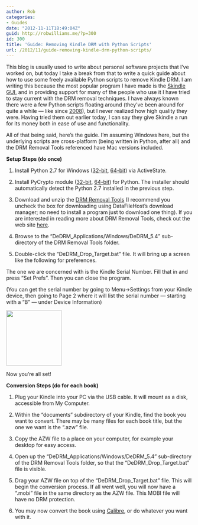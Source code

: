 ```yaml
---
author: Rob
categories:
- Guides
date: "2012-11-11T18:49:04Z"
guid: http://robwilliams.me/?p=300
id: 300
title: 'Guide: Removing Kindle DRM with Python Scripts'
url: /2012/11/guide-removing-kindle-drm-python-scripts/
---
```

This blog is usually used to write about personal software projects that I&#8217;ve worked on, but today I take a break from that to write a quick guide about how to use some freely available Python scripts to remove Kindle DRM. I am writing this because the most popular program I have made is the [Skindle GUI](http://robwilliams.me/2010/07/skindle-gui/ "Skindle GUI"), and in providing support for many of the people who use it I have tried to stay current with the DRM removal techniques. I have always known there were a few Python scripts floating around (they&#8217;ve been around for quite a while &#8212; like since <a title="DarkReverser's Blog" href="http://darkreverser.wordpress.com/2008/02/13/new-blog/" target="_blank">2008</a>), but I never realized how high quality they were. Having tried them out earlier today, I can say they give Skindle a run for its money both in ease of use and functionality.

All of that being said, here&#8217;s the guide. I&#8217;m assuming Windows here, but the underlying scripts are cross-platform (being written in Python, after all) and the DRM Removal Tools referenced have Mac versions included.

**Setup Steps (do once)**

1) Install Python 2.7 for Windows (<a title="ActiveState Python 2.7 Windows Installer 32-bit" href="http://www.activestate.com/activepython/downloads/thank-you?dl=http://downloads.activestate.com/ActivePython/releases/2.7.2.5/ActivePython-2.7.2.5-win32-x86.msi" target="_blank">32-bit</a>, <a title="ActiveState Python 2.7 Windows Installer 64-bit" href="http://www.activestate.com/activepython/downloads/thank-you?dl=http://downloads.activestate.com/ActivePython/releases/2.7.2.5/ActivePython-2.7.2.5-win64-x64.msi" target="_blank">64-bit</a>) via ActiveState.

2) Install PyCrypto module (<a title="PyCrypto Module 32-bit on Voidspace" href="http://www.voidspace.org.uk/downloads/pycrypto26/pycrypto-2.6.win32-py2.7.exe" target="_blank">32-bit</a>, <a title="PyCrypto Module 64-bit on Voidspace" href="http://www.voidspace.org.uk/downloads/pycrypto26/pycrypto-2.6.win-amd64-py2.7.exe" target="_blank">64-bit</a>) for Python. The installer should automatically detect the Python 2.7 installed in the previous step.

3) Download and unzip the <a title="DRM Removal Tools: Direct Download Link" href="http://www.datafilehost.com/download-a9204932.html" target="_blank">DRM Removal Tools</a> (I recommend you uncheck the box for downloading using DataFileHost&#8217;s download manager; no need to install a program just to download one thing). If you are interested in reading more about DRM Removal Tools, check out the web site <a title="ApprenticeAlf: DRM Removal Tools" href="http://apprenticealf.wordpress.com/2012/09/10/drm-removal-tools-for-ebooks/" target="_blank">here</a>.

4) Browse to the &#8220;DeDRM\_Applications/Windows/DeDRM\_5.4&#8221; sub-directory of the DRM Removal Tools folder.

5) Double-click the &#8220;DeDRM\_Drop\_Target.bat&#8221; file. It will bring up a screen like the following for preferences.

The one we are concerned with is the Kindle Serial Number. Fill that in and press &#8220;Set Prefs&#8221;. Then you can close the program.

(You can get the serial number by going to Menu->Settings from your Kindle device, then going to Page 2 where it will list the serial number &#8212; starting with a &#8220;B&#8221; &#8212; under Device Information)

[<img class="alignnone size-thumbnail wp-image-304" title="screen" src="http://robwilliams.me/wp-content/uploads/2012/11/screen-150x150.jpg" alt="" width="150" height="150" />](http://robwilliams.me/wp-content/uploads/2012/11/screen.jpg)

Now you&#8217;re all set!

**Conversion Steps (do for each book)**

1) Plug your Kindle into your PC via the USB cable. It will mount as a disk, accessible from My Computer.

2) Within the &#8220;documents&#8221; subdirectory of your Kindle, find the book you want to convert. There may be many files for each book title, but the one we want is the &#8220;.azw&#8221; file.

3) Copy the AZW file to a place on your computer, for example your desktop for easy access.

4) Open up the &#8220;DeDRM\_Applications/Windows/DeDRM\_5.4&#8221; sub-directory of the DRM Removal Tools folder, so that the &#8220;DeDRM\_Drop\_Target.bat&#8221; file is visible.

5) Drag your AZW file on top of the &#8220;DeDRM\_Drop\_Target.bat&#8221; file. This will begin the conversion process. If all went well, you will now have a &#8220;.mobi&#8221; file in the same directory as the AZW file. This MOBI file will have no DRM protection.

6) You may now convert the book using <a title="Calibre" href="http://calibre-ebook.com/" target="_blank">Calibre</a>, or do whatever you want with it.